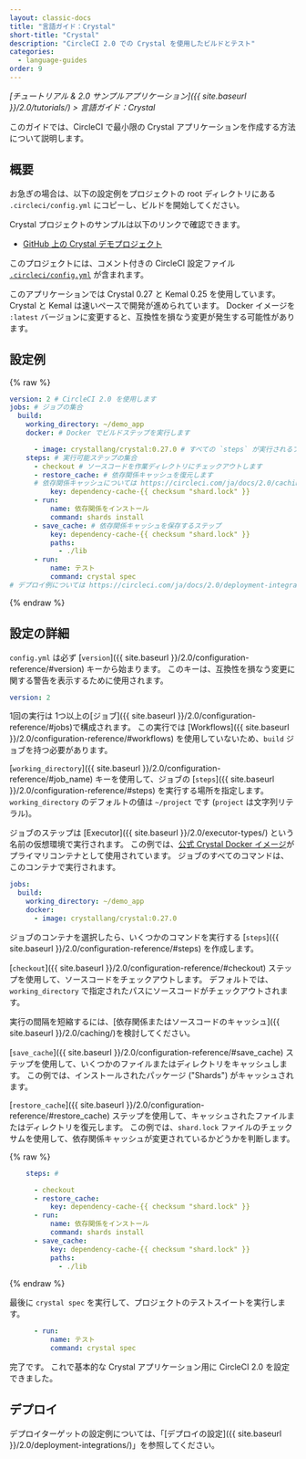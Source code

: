 ```yaml
---
layout: classic-docs
title: "言語ガイド：Crystal"
short-title: "Crystal"
description: "CircleCI 2.0 での Crystal を使用したビルドとテスト"
categories:
  - language-guides
order: 9
---
```


*[チュートリアル & 2.0 サンプルアプリケーション]({{ site.baseurl }}/2.0/tutorials/) > 言語ガイド：Crystal*

このガイドでは、CircleCI で最小限の Crystal アプリケーションを作成する方法について説明します。

## 概要

お急ぎの場合は、以下の設定例をプロジェクトの root ディレクトリにある `.circleci/config.yml` にコピーし、ビルドを開始してください。

Crystal プロジェクトのサンプルは以下のリンクで確認できます。

- <a href="https://github.com/CircleCI-Public/circleci-demo-crystal"
target="_blank">GitHub 上の Crystal デモプロジェクト</a>

このプロジェクトには、コメント付きの CircleCI 設定ファイル <a href="https://github.com/CircleCI-Public/circleci-demo-crystal/blob/master/.circleci/config.yml" target="_blank"><code>.circleci/config.yml</code></a> が含まれます。

このアプリケーションでは Crystal 0.27 と Kemal 0.25 を使用しています。 Crystal と Kemal は速いペースで開発が進められています。 Docker イメージを `:latest` バージョンに変更すると、互換性を損なう変更が発生する可能性があります。

## 設定例

{% raw %}

```yaml
version: 2 # CircleCI 2.0 を使用します
jobs: # ジョブの集合
  build: 
    working_directory: ~/demo_app
    docker: # Docker でビルドステップを実行します

      - image: crystallang/crystal:0.27.0 # すべての `steps` が実行されるプライマリ Docker コンテナ
    steps: # 実行可能ステップの集合
      - checkout # ソースコードを作業ディレクトリにチェックアウトします
      - restore_cache: # 依存関係キャッシュを復元します
      # 依存関係キャッシュについては https://circleci.com/ja/docs/2.0/caching/ をお読みください
          key: dependency-cache-{{ checksum "shard.lock" }}
      - run:
          name: 依存関係をインストール
          command: shards install
      - save_cache: # 依存関係キャッシュを保存するステップ
          key: dependency-cache-{{ checksum "shard.lock" }}
          paths:
            - ./lib
      - run:
          name: テスト
          command: crystal spec
# デプロイ例については https://circleci.com/ja/docs/2.0/deployment-integrations/ を参照してください    
```

{% endraw %}

## 設定の詳細

`config.yml` は必ず [`version`]({{ site.baseurl }}/2.0/configuration-reference/#version) キーから始まります。 このキーは、互換性を損なう変更に関する警告を表示するために使用されます。

```yaml
version: 2
```

1回の実行は 1つ以上の[ジョブ]({{ site.baseurl }}/2.0/configuration-reference/#jobs)で構成されます。 この実行では [Workflows]({{ site.baseurl }}/2.0/configuration-reference/#workflows) を使用していないため、`build` ジョブを持つ必要があります。

[`working_directory`]({{ site.baseurl }}/2.0/configuration-reference/#job_name) キーを使用して、ジョブの [`steps`]({{ site.baseurl }}/2.0/configuration-reference/#steps) を実行する場所を指定します。 `working_directory` のデフォルトの値は `~/project` です (`project` は文字列リテラル)。

ジョブのステップは \[Executor\]({{ site.baseurl }}/2.0/executor-types/) という名前の仮想環境で実行されます。 この例では、[公式 Crystal Docker イメージ](https://hub.docker.com/r/crystallang/crystal/)がプライマリコンテナとして使用されています。 ジョブのすべてのコマンドは、このコンテナで実行されます。

```yaml
jobs:
  build: 
    working_directory: ~/demo_app
    docker:
      - image: crystallang/crystal:0.27.0
```

ジョブのコンテナを選択したら、いくつかのコマンドを実行する [`steps`]({{ site.baseurl }}/2.0/configuration-reference/#steps) を作成します。

[`checkout`]({{ site.baseurl }}/2.0/configuration-reference/#checkout) ステップを使用して、ソースコードをチェックアウトします。 デフォルトでは、`working_directory` で指定されたパスにソースコードがチェックアウトされます。

実行の間隔を短縮するには、[依存関係またはソースコードのキャッシュ]({{ site.baseurl }}/2.0/caching/)を検討してください。

[`save_cache`]({{ site.baseurl }}/2.0/configuration-reference/#save_cache) ステップを使用して、いくつかのファイルまたはディレクトリをキャッシュします。 この例では、インストールされたパッケージ ("Shards") がキャッシュされます。

[`restore_cache`]({{ site.baseurl }}/2.0/configuration-reference/#restore_cache) ステップを使用して、キャッシュされたファイルまたはディレクトリを復元します。 この例では、`shard.lock` ファイルのチェックサムを使用して、依存関係キャッシュが変更されているかどうかを判断します。

{% raw %}

```yaml
    steps: #

      - checkout
      - restore_cache:
          key: dependency-cache-{{ checksum "shard.lock" }}
      - run:
          name: 依存関係をインストール
          command: shards install
      - save_cache:
          key: dependency-cache-{{ checksum "shard.lock" }}
          paths:
            - ./lib
```

{% endraw %}

最後に `crystal spec` を実行して、プロジェクトのテストスイートを実行します。

```yaml
      - run:
          name: テスト
          command: crystal spec
```

完了です。 これで基本的な Crystal アプリケーション用に CircleCI 2.0 を設定できました。

## デプロイ

デプロイターゲットの設定例については、「[デプロイの設定]({{ site.baseurl }}/2.0/deployment-integrations/)」を参照してください。